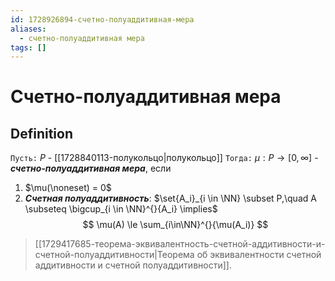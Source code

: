 ```yaml
---
id: 1728926894-счетно-полуаддитивная-мера
aliases:
  - счетно-полуаддитивная мера
tags: []
---
```


# Счетно-полуаддитивная мера
## Definition
`Пусть:`
$P$ - [[1728840113-полукольцо|полукольцо]]
`Тогда:`
$\mu: P \to [0, \infty]$ - ***счетно-полуаддитивная мера***, если
1. $\mu(\noneset) = 0$
2. ***Счетная полуаддитивность***:
$\set{A_i}_{i \in \NN} \subset P,\quad A \subseteq \bigcup_{i \in \NN}^{}{A_i} \implies$
$$
\mu(A) \le \sum_{i\in\NN}^{}{\mu(A_i)}
$$
> [[1729417685-теорема-эквивалентность-счетной-аддитивности-и-счетной-полуаддитивности|Теорема об эквивалентности счетной аддитивности и счетной полуаддитивности]].
